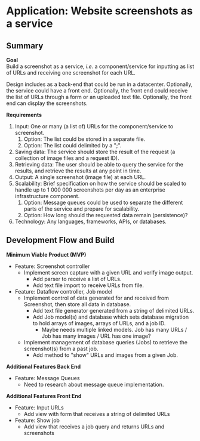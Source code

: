 # Application: Website screenshots as a service

## Summary
**Goal**<br>
Build a screenshot as a service, _i.e._ a component/service for inputting as list of URLs and receiving one screenshot for each URL. 

Design includes as a back-end that could be run in a datacenter.  Optionally, the service could have a front end.  Optionally, the front end could receive the list of URLs through a form or an uploaded text file.  Optionally, the front end can display the screenshots.

**Requirements**<br>
1. Input: One or many (a list of) URLs for the component/service to screenshot.
   1. Option: The list could be stored in a separate file.
   2. Option: The list could delimited by a ";".
2. Saving data: The service should store the result of the request (a collection of image files and a request ID).  
3. Retrieving data: The user should be able to query the service for the results, and retrieve the results at any point in time.
4. Output: A single screenshot (image file) at each URL.
5. Scalability: Brief specification on how the service should be scaled to handle up to 1 000 000 screenshots per day as an enterprise infrastructure component.
   1. Option: Message queues could be used to separate the different parts of the service and prepare for scalability.
   2. Option: How long should the requested data remain (persistence)?
6. Technology: Any languages, frameworks, APIs, or databases.

## Development Flow and Build
**Minimum Viable Product (MVP)**<br>
* Feature: Screenshot controller
  * Implement screen capture with a given URL and verify image output.
    * Add parser to receive a list of URLs.
    * Add text file import to receive URLs from file.
* Feature: Dataflow controller, Job model
  * Implement control of data generated for and received from Screenshot, then store all data in database.
    * Add text file generator generated from a string of delimited URLs.
    * Add Job model(s) and database which sets database migration to hold arrays of images, arrays of URLs, and a job ID.
      * Maybe needs multiple linked models.  Job has many URLs / Job has many images / URL has one image?
  * Implement management of database queries (Jobs) to retrieve the screenshot(s) from a past job.
    * Add method to "show" URLs and images from a given Job.

**Additional Features Back End**
* Feature: Message Queues
  * Need to research about message queue implementation.

**Additional Features Front End**
* Feature: Input URLs
  * Add view with form that receives a string of delimited URLs
* Feature: Show job
  * Add view that receives a job query and returns URLs and screenshots





